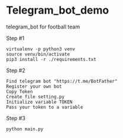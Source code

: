 # Telegram_bot_demo
telegram_bot for football team

Step #1
```
virtualenv -p python3 venv
source venv/bin/activate
pip3 install -r ./requirements.txt
```
Step #2
```
Find telegram bot "https://t.me/BotFather"
Register your own bot
Copy Token
Create file setting.py
Initialize variable TOKEN
Pass your token to a variable
```
Step #3
```
python main.py
```

